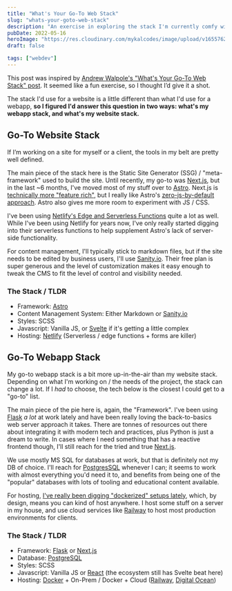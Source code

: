 ```yaml
---
title: "What's Your Go-To Web Stack"
slug: "whats-your-goto-web-stack"
description: "An exercise in exploring the stack I'm currently comfy with."
pubDate: 2022-05-16
heroImage: "https://res.cloudinary.com/mykalcodes/image/upload/v1655762856/Mykal%20Codes/goto-web-stack.webp"
draft: false

tags: ["webdev"]
---
```


This post was inspired by [Andrew Walpole's "What's Your Go-To Web Stack" post](https://andrewwalpole.com/blog/whats-your-go-to-web-stack/). It seemed like a fun exercise, so I thought I’d give it a shot.

The stack I'd use for a website is a little different than what I'd use for a webapp, **so I figured I'd answer this question in two ways: what's my webapp stack, and what's my website stack.**

## Go-To Website Stack

If I’m working on a site for myself or a client, the tools in my belt are pretty well defined.

The main piece of the stack here is the Static Site Generator (SSG) / "meta-framework" used to build the site. Until recently, my go-to was [Next.js](https://nextjs.org/), but in the last ~6 months, I've moved most of my stuff over to [Astro](https://astro.build/). Next.js is [technically more "feature rich"](https://nextjs.org/docs/getting-started), but I really like Astro's [zero-js-by-default approach](https://docs.astro.build/en/core-concepts/partial-hydration/). Astro also gives me more room to experiment with JS / CSS.

I've been using [Netlify's Edge and Serverless Functions](https://www.netlify.com/products/functions/) quite a lot as well. While I've been using Netlify for years now, I've only really started digging into their serverless functions to help supplement Astro's lack of server-side functionality.

For content management, I'll typically stick to markdown files, but if the site needs to be edited by business users, I'll use [Sanity.io](https://www.sanity.io/). Their free plan is super generous and the level of customization makes it easy enough to tweak the CMS to fit the level of control and visibility needed.

### The Stack / TLDR

- Framework: [Astro](https://astro.build/)
- Content Management System: Either Markdown or [Sanity.io](https://sanity.io/)
- Styles: SCSS
- Javascript: Vanilla JS, or [Svelte](https://svelte.dev/) if it's getting a little complex
- Hosting: [Netlify](https://www.netlify.com/) (Serverless / edge functions + forms are killer)

## Go-To Webapp Stack

My go-to webapp stack is a bit more up-in-the-air than my website stack. Depending on what I'm working on / the needs of the project, the stack can change a lot. If I _had_ to choose, the tech below is the closest I could get to a "go-to" list.

The main piece of the pie here is, again, the "Framework". I've been using [Flask](https://flask.palletsprojects.com/en/2.1.x/) _a lot_ at work lately and have been really loving the back-to-basics web server approach it takes. There are tonnes of resources out there about integrating it with modern tech and practices, plus Python is just a dream to write. In cases where I need something that has a reactive frontend though, I'll still reach for the tried and true [Next.js](https://nextjs.org/).

We use mostly MS SQL for databases at work, but that is definitely not my DB of choice. I'll reach for [PostgresSQL](https://www.postgresql.org/) whenever I can; it seems to work with almost everything you'd need it to, and benefits from being one of the "popular" databases with lots of tooling and educational content available.

For hosting, [I've really been digging "dockerized" setups lately](https://mykal.codes/posts/docker-rocks/), which, by design, means you can kind of host anywhere. I host some stuff on a server in my house, and use cloud services like [Railway](https://railway.app/) to host most production environments for clients.

### The Stack / TLDR

- Framework: [Flask](https://flask.palletsprojects.com/en/2.1.x/) or [Next.js](https://nextjs.org/)
- Database: [PostgreSQL](https://www.postgresql.org/)
- Styles: SCSS
- Javascript: Vanilla JS or [React](https://reactjs.org/) (the ecosystem still has Svelte beat here)
- Hosting: [Docker](https://www.docker.com/) + On-Prem / Docker + Cloud ([Railway](https://railway.app/), [Digital Ocean](https://www.digitalocean.com/))
